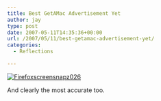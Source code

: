 ```yaml
---
title: Best GetAMac Advertisement Yet
author: jay
type: post
date: 2007-05-11T14:35:36+00:00
url: /2007/05/11/best-getamac-advertisement-yet/
categories:
  - Reflections

---
```

[![Firefoxscreensnapz026][1]][2]

And clearly the most accurate too.

 [1]: https://cdn.rambleon.org/migrate/2007/05/firefoxscreensnapz026.jpg
 [2]: http://movies.apple.com/movies/us/apple/getamac/apple-getamac-chooseavista_480x376.mov